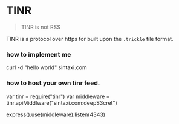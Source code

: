 
# TINR

> TINR is not RSS

TINR is a protocol over https for built upon the `.trickle` file format.


### how to implement me

curl -d "hello world" sintaxi.com

### how to host your own tinr feed.

var tinr       = require("tinr")
var middleware = tinr.apiMiddlware("sintaxi.com:deepS3cret")

express().use(middleware).listen(4343)



